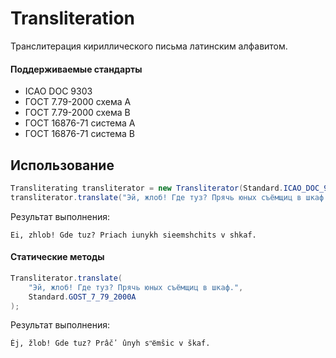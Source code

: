 # Transliteration
Транслитерация кириллического письма латинским алфавитом.

#### Поддерживаемые стандарты
* ICAO DOC 9303
* ГОСТ 7.79-2000 схема A
* ГОСТ 7.79-2000 схема B
* ГОСТ 16876-71 система А
* ГОСТ 16876-71 система B

## Использование
```java
Transliterating transliterator = new Transliterator(Standard.ICAO_DOC_9303);
transliterator.translate("Эй, жлоб! Где туз? Прячь юных съёмщиц в шкаф.");
```

Результат выполнения:
```
Ei, zhlob! Gde tuz? Priach iunykh sieemshchits v shkaf.
```

#### Статические методы
```java
Transliterator.translate(
    "Эй, жлоб! Где туз? Прячь юных съёмщиц в шкаф.",
    Standard.GOST_7_79_2000A
);
```

Результат выполнения:
```
Èj, žlob! Gde tuz? Prâčʹ ûnyh sʺёmŝic v škaf.
```
